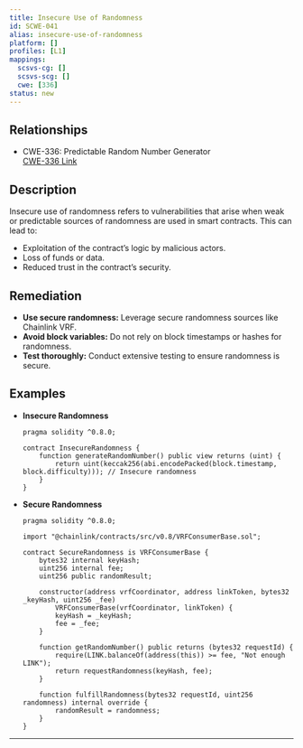 ```yaml
---
title: Insecure Use of Randomness
id: SCWE-041
alias: insecure-use-of-randomness
platform: []
profiles: [L1]
mappings:
  scsvs-cg: []
  scsvs-scg: []
  cwe: [336]
status: new
---
```


## Relationships
- CWE-336: Predictable Random Number Generator  
  [CWE-336 Link](https://cwe.mitre.org/data/definitions/336.html)

## Description  
Insecure use of randomness refers to vulnerabilities that arise when weak or predictable sources of randomness are used in smart contracts. This can lead to:
- Exploitation of the contract’s logic by malicious actors.
- Loss of funds or data.
- Reduced trust in the contract’s security.

## Remediation
- **Use secure randomness:** Leverage secure randomness sources like Chainlink VRF.
- **Avoid block variables:** Do not rely on block timestamps or hashes for randomness.
- **Test thoroughly:** Conduct extensive testing to ensure randomness is secure.

## Examples
- **Insecure Randomness**
    ```solidity
    pragma solidity ^0.8.0;

    contract InsecureRandomness {
        function generateRandomNumber() public view returns (uint) {
            return uint(keccak256(abi.encodePacked(block.timestamp, block.difficulty))); // Insecure randomness
        }
    }
    ```

- **Secure Randomness**
    ```solidity
    pragma solidity ^0.8.0;

    import "@chainlink/contracts/src/v0.8/VRFConsumerBase.sol";

    contract SecureRandomness is VRFConsumerBase {
        bytes32 internal keyHash;
        uint256 internal fee;
        uint256 public randomResult;

        constructor(address vrfCoordinator, address linkToken, bytes32 _keyHash, uint256 _fee)
            VRFConsumerBase(vrfCoordinator, linkToken) {
            keyHash = _keyHash;
            fee = _fee;
        }

        function getRandomNumber() public returns (bytes32 requestId) {
            require(LINK.balanceOf(address(this)) >= fee, "Not enough LINK");
            return requestRandomness(keyHash, fee);
        }

        function fulfillRandomness(bytes32 requestId, uint256 randomness) internal override {
            randomResult = randomness;
        }
    }
    ```

---




